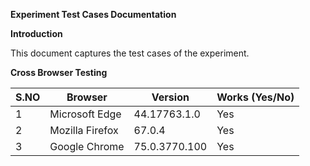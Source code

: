 **Experiment Test Cases Documentation**

**Introduction**

This document captures the test cases of the experiment.

**Cross Browser Testing**

| **S.NO** | **Browser** | **Version** | **Works (Yes/No)** |
| --- | --- | --- | --- |
| 1 | Microsoft Edge | 44.17763.1.0 | Yes |
| 2 | Mozilla Firefox | 67.0.4 | Yes |
| 3 | Google Chrome | 75.0.3770.100  | Yes |